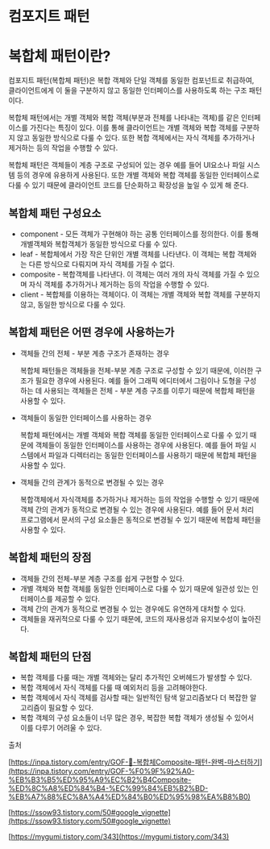 # 컴포지트 패턴

# 복합체 패턴이란?

컴포지트 패턴(복합체 패턴)은 복합 객체와 단일 객체를 동일한 컴포넌트로 취급하여, 클라이언트에게 이 둘을 구분하지 않고 동일한 인터페이스를 사용하도록 하는 구조 패턴이다. 

복합체 패턴에서는 개별 객체와 복합 객체(부분과 전체를 나타내는 객체)를 같은 인터페이스를 가진다는 특징이 있다. 이를 통해 클라이언트는 개별 객체와 복합 객체를 구분하지 않고 동일한 방식으로 다룰 수 있다. 또한 복합 객체에서는 자식 객체를 추가하거나 제거하는 등의 작업을 수행할 수 있다.

복합체 패턴은 객체들이 계층 구조로 구성되어 있는 경우 예를 들어 UI요소나 파일 시스템 등의 경우에 유용하게 사용된다. 또한 개별 객체와 복합 객체를 동일한 인터페이스로 다룰 수 있기 때문에 클라이언트 코드를 단순화하고 확장성을 높일 수 있게 해 준다. 

## 복합체 패턴 구성요소

- component - 모든 객체가 구현해야 하는 공통 인터페이스를 정의한다. 이를 통해 개별객체와 복합객체가 동일한 방식으로 다룰 수 있다.
- leaf - 복합체에서 가장 작은 단위인 개별 객체를 나타낸다. 이 객체는 복합 객체와는 다른 방식으로 다뤄지며 자식 객체를 가질 수 없다.
- composite - 복합객체를 나타낸다. 이 객체는 여러 개의 자식 객체를 가질 수 있으며 자식 객체를 추가하거나 제거하는 등의 작업을 수행할 수 있다.
- client - 복합체를 이용하는 객체이다. 이 객체는 개별 객체와 복합 객체를 구분하지 않고, 동일한 방식으로 다룰 수 있다.

## 복합체 패턴은 어떤 경우에 사용하는가

- 객체들 간의 전체 - 부분 계층 구조가 존재하는 경우
    
    복합체 패턴들은 객체들을 전체-부분 계층 구조로 구성할 수 있기 때문에, 이러한 구조가 필요한 경우에 사용된다. 예를 들어 그래픽 에디터에서 그림이나 도형을 구성하는 데 사용되는 객체들은 전체 - 부분 계층 구조를 이루기 때문에 복합체 패턴을 사용할 수 있다.
    
- 객체들이 동일한 인터페이스를 사용하는 경우
    
    복합체 패턴에서는 개별 객체와 복합 객체를 동일한 인터페이스로 다룰 수 있기 때문에 객체들이 동일한 인터페이스를 사용하는 경우에 사용된다. 예를 들어 파일 시스템에서 파일과 디렉터리는 동일한 인터페이스를 사용하기 때문에 복합체 패턴을 사용할 수 있다.
    
- 객체들 간의 관계가 동적으로 변경될 수 있는 경우
    
    복합객체에서 자식객체를 추가하거나 제거하는 등의 작업을 수행할 수 있기 때문에 객체 간의 관계가 동적으로 변경될 수 있는 경우에 사용된다. 예를 들어 문서 처리 프로그램에서 문서의 구성 요소들은 동적으로 변경될 수 있기 때문에 복합체 패턴을 사용할 수 있다.
    

## 복합체 패턴의 장점

- 객체들 간의 전체-부분 계층 구조를 쉽게 구현할 수 있다.
- 개별 객체와 복합 객체를 동일한 인터페이스로 다룰 수 있기 때문에 일관성 있는 인터페이스를 제공할 수 있다.
- 객체 간의 관계가 동적으로 변경될 수 있는 경우에도 유연하게 대처할 수 있다.
- 객체들을 재귀적으로 다룰 수 있기 때문에, 코드의 재사용성과 유지보수성이 높아진다.

## 복합체 패턴의 단점

- 복합 객체를 다룰 때는 개별 객체와는 달리 추가적인 오버헤드가 발생할 수 있다.
- 복합 객체에서 자식 객체를 다룰 때 예외처리 등을 고려해야한다.
- 복합 객체에서 자식 객체를 검사할 때는 일반적인 탐색 알고리즘보다 더 복잡한 알고리즘이 필요할 수 있다.
- 복합 객체의 구성 요소들이 너무 많은 경우, 복잡한 복합 객체가 생성될 수 있어서 이를 다루기 어려울 수 있다.

출처 

[https://inpa.tistory.com/entry/GOF-💠-복합체Composite-패턴-완벽-마스터하기](https://inpa.tistory.com/entry/GOF-%F0%9F%92%A0-%EB%B3%B5%ED%95%A9%EC%B2%B4Composite-%ED%8C%A8%ED%84%B4-%EC%99%84%EB%B2%BD-%EB%A7%88%EC%8A%A4%ED%84%B0%ED%95%98%EA%B8%B0)

[https://ssow93.tistory.com/50#google_vignette](https://ssow93.tistory.com/50#google_vignette)

[https://mygumi.tistory.com/343](https://mygumi.tistory.com/343)

